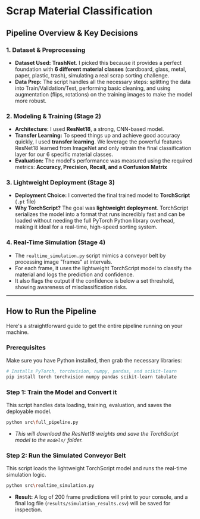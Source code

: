 # Scrap Material Classification

## Pipeline Overview & Key Decisions

### 1. Dataset & Preprocessing

  * **Dataset Used:** **TrashNet**. I picked this because it provides a perfect foundation with **6 different material classes** (cardboard, glass, metal, paper, plastic, trash), simulating a real scrap sorting challenge.
  * **Data Prep:** The script handles all the necessary steps: splitting the data into Train/Validation/Test, performing basic cleaning, and using augmentation (flips, rotations) on the training images to make the model more robust.

### 2. Modeling & Training (Stage 2)

  * **Architecture:** I used **ResNet18**, a strong, CNN-based model.
  * **Transfer Learning:** To speed things up and achieve good accuracy quickly, I used **transfer learning**. We leverage the powerful features ResNet18 learned from ImageNet and only retrain the final classification layer for our 6 specific material classes.
  * **Evaluation:** The model's performance was measured using the required metrics: **Accuracy, Precision, Recall, and a Confusion Matrix**

### 3. Lightweight Deployment (Stage 3)

  * **Deployment Choice:** I converted the final trained model to **TorchScript** (`.pt` file)
  * **Why TorchScript?** The goal was **lightweight deployment**. TorchScript serializes the model into a format that runs incredibly fast and can be loaded without needing the full PyTorch Python library overhead, making it ideal for a real-time, high-speed sorting system.

### 4. Real-Time Simulation (Stage 4)

  * The `realtime_simulation.py` script mimics a conveyor belt by processing image "frames" at intervals.
  * For each frame, it uses the lightweight TorchScript model to classify the material and logs the prediction and confidence.
  * It also flags the output if the confidence is below a set threshold, showing awareness of misclassification risks.

-----

## How to Run the Pipeline

Here's a straightforward guide to get the entire pipeline running on your machine.

### **Prerequisites**

Make sure you have Python installed, then grab the necessary libraries:

```bash
# Installs PyTorch, torchvision, numpy, pandas, and scikit-learn
pip install torch torchvision numpy pandas scikit-learn tabulate
```

### **Step 1: Train the Model and Convert it**

This script handles data loading, training, evaluation, and saves the deployable model.

```bash
python src\full_pipeline.py
```

  * *This will download the ResNet18 weights and save the TorchScript model to the `models/` folder.*

### **Step 2: Run the Simulated Conveyor Belt**

This script loads the lightweight TorchScript model and runs the real-time simulation logic.

```bash
python src\realtime_simulation.py
```

  * **Result:** A log of 200 frame predictions will print to your console, and a final log file (`results/simulation_results.csv`) will be saved for inspection.
